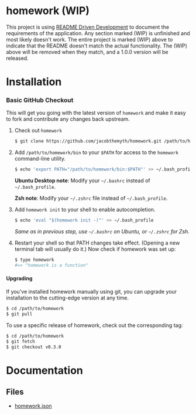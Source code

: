 # homework (WIP)

This project is using [README Driven Development](http://tom.preston-werner.com/2010/08/23/readme-driven-development.html) to document the requirements of the application. Any section marked (WIP) is unfinished and most likely doesn't work. The entire project is marked (WIP) above to indicate that the README doesn't match the actual functionality. The (WIP) above will be removed when they match, and a 1.0.0 version will be released.

# Installation

### Basic GitHub Checkout

This will get you going with the latest version of `homework` and make it
easy to fork and contribute any changes back upstream.

1. Check out `homework`

    ~~~ sh
    $ git clone https://github.com/jacobthemyth/homework.git /path/to/homework
    ~~~

2. Add `/path/to/homework/bin` to your `$PATH` for access to the `homework`
   command-line utility.

    ~~~ sh
    $ echo 'export PATH="/path/to/homework/bin:$PATH"' >> ~/.bash_profile
    ~~~

    **Ubuntu Desktop note**: Modify your `~/.bashrc` instead of `~/.bash_profile`.

    **Zsh note**: Modify your `~/.zshrc` file instead of `~/.bash_profile`.

3. Add `homework init` to your shell to enable autocompletion.

    ~~~ sh
    $ echo 'eval "$(homework init -)"' >> ~/.bash_profile
    ~~~

    _Same as in previous step, use `~/.bashrc` on Ubuntu, or `~/.zshrc` for Zsh._

4. Restart your shell so that PATH changes take effect. (Opening a new
   terminal tab will usually do it.) Now check if homework was set up:

    ~~~ sh
    $ type homework
    #=> "homework is a function"
    ~~~

#### Upgrading

If you've installed homework manually using git, you can upgrade your
installation to the cutting-edge version at any time.

~~~ sh
$ cd /path/to/homework
$ git pull
~~~

To use a specific release of homework, check out the corresponding tag:

~~~ sh
$ cd /path/to/homework
$ git fetch
$ git checkout v0.3.0
~~~


# Documentation
## Files
- [homework.json](doc/files/homework.json.md)
